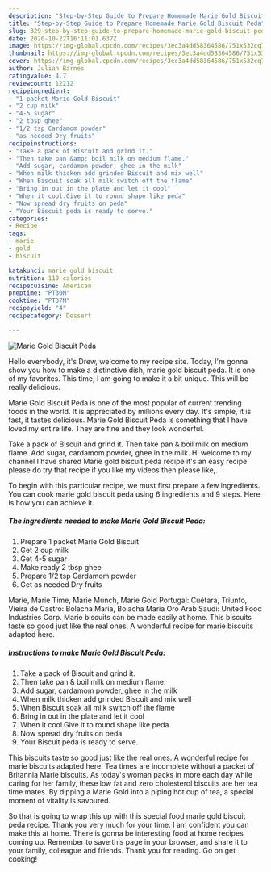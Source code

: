 ```yaml
---
description: "Step-by-Step Guide to Prepare Homemade Marie Gold Biscuit Peda"
title: "Step-by-Step Guide to Prepare Homemade Marie Gold Biscuit Peda"
slug: 329-step-by-step-guide-to-prepare-homemade-marie-gold-biscuit-peda
date: 2020-10-22T16:11:01.637Z
image: https://img-global.cpcdn.com/recipes/3ec3a4dd58364586/751x532cq70/marie-gold-biscuit-peda-recipe-main-photo.jpg
thumbnail: https://img-global.cpcdn.com/recipes/3ec3a4dd58364586/751x532cq70/marie-gold-biscuit-peda-recipe-main-photo.jpg
cover: https://img-global.cpcdn.com/recipes/3ec3a4dd58364586/751x532cq70/marie-gold-biscuit-peda-recipe-main-photo.jpg
author: Julian Barnes
ratingvalue: 4.7
reviewcount: 12212
recipeingredient:
- "1 packet Marie Gold Biscuit"
- "2 cup milk"
- "4-5 sugar"
- "2 tbsp ghee"
- "1/2 tsp Cardamom powder"
- "as needed Dry fruits"
recipeinstructions:
- "Take a pack of Biscuit and grind it."
- "Then take pan &amp; boil milk on medium flame."
- "Add sugar, cardamom powder, ghee in the milk"
- "When milk thicken add grinded Biscuit and mix well"
- "When Biscuit soak all milk switch off the flame"
- "Bring in out in the plate and let it cool"
- "When it cool.Give it to round shape like peda"
- "Now spread dry fruits on peda"
- "Your Biscuit peda is ready to serve."
categories:
- Recipe
tags:
- marie
- gold
- biscuit

katakunci: marie gold biscuit 
nutrition: 110 calories
recipecuisine: American
preptime: "PT30M"
cooktime: "PT37M"
recipeyield: "4"
recipecategory: Dessert

---
```



![Marie Gold Biscuit Peda](https://img-global.cpcdn.com/recipes/3ec3a4dd58364586/751x532cq70/marie-gold-biscuit-peda-recipe-main-photo.jpg)

Hello everybody, it's Drew, welcome to my recipe site. Today, I'm gonna show you how to make a distinctive dish, marie gold biscuit peda. It is one of my favorites. This time, I am going to make it a bit unique. This will be really delicious.

Marie Gold Biscuit Peda is one of the most popular of current trending foods in the world. It is appreciated by millions every day. It's simple, it is fast, it tastes delicious. Marie Gold Biscuit Peda is something that I have loved my entire life. They are fine and they look wonderful.

Take a pack of Biscuit and grind it. Then take pan &amp; boil milk on medium flame. Add sugar, cardamom powder, ghee in the milk. Hi welcome to my channel I have shared Marie gold biscuit peda recipe it&#39;s an easy recipe please do try that recipe if you like my videos then please like,.


To begin with this particular recipe, we must first prepare a few ingredients. You can cook marie gold biscuit peda using 6 ingredients and 9 steps. Here is how you can achieve it.

<!--inarticleads1-->

##### The ingredients needed to make Marie Gold Biscuit Peda:

1. Prepare 1 packet Marie Gold Biscuit
1. Get 2 cup milk
1. Get 4-5 sugar
1. Make ready 2 tbsp ghee
1. Prepare 1/2 tsp Cardamom powder
1. Get as needed Dry fruits


Marie, Marie Time, Marie Munch, Marie Gold Portugal: Cuétara, Triunfo, Vieira de Castro: Bolacha Maria, Bolacha Maria Oro Arab Saudi: United Food Industries Corp. Marie biscuits can be made easily at home. This biscuits taste so good just like the real ones. A wonderful recipe for marie biscuits adapted here. 

<!--inarticleads2-->

##### Instructions to make Marie Gold Biscuit Peda:

1. Take a pack of Biscuit and grind it.
1. Then take pan &amp; boil milk on medium flame.
1. Add sugar, cardamom powder, ghee in the milk
1. When milk thicken add grinded Biscuit and mix well
1. When Biscuit soak all milk switch off the flame
1. Bring in out in the plate and let it cool
1. When it cool.Give it to round shape like peda
1. Now spread dry fruits on peda
1. Your Biscuit peda is ready to serve.


This biscuits taste so good just like the real ones. A wonderful recipe for marie biscuits adapted here. Tea times are incomplete without a packet of Britannia Marie biscuits. As today&#39;s woman packs in more each day while caring for her family, these low fat and zero cholesterol biscuits are her tea time mates. By dipping a Marie Gold into a piping hot cup of tea, a special moment of vitality is savoured. 

So that is going to wrap this up with this special food marie gold biscuit peda recipe. Thank you very much for your time. I am confident you can make this at home. There is gonna be interesting food at home recipes coming up. Remember to save this page in your browser, and share it to your family, colleague and friends. Thank you for reading. Go on get cooking!
